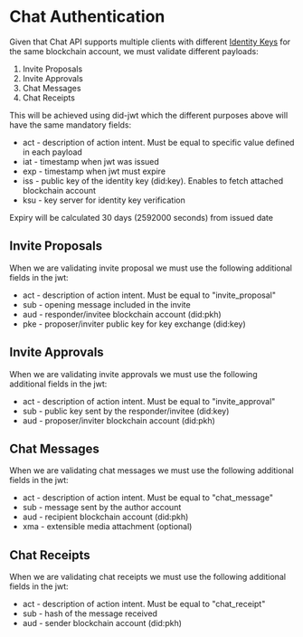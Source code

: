 # Chat Authentication

Given that Chat API supports multiple clients with different [Identity Keys](../../servers/keys/identity-keys.md) for the same blockchain account, we must validate different payloads:

1. Invite Proposals
2. Invite Approvals
3. Chat Messages
4. Chat Receipts

This will be achieved using did-jwt which the different purposes above will have the same mandatory fields:

- act - description of action intent. Must be equal to specific value defined in each payload
- iat - timestamp when jwt was issued
- exp - timestamp when jwt must expire
- iss - public key of the identity key (did:key). Enables to fetch attached blockchain account
- ksu - key server for identity key verification

Expiry will be calculated 30 days (2592000 seconds) from issued date

## Invite Proposals

When we are validating invite proposal we must use the following additional fields in the jwt:

- act - description of action intent. Must be equal to "invite_proposal"
- sub - opening message included in the invite
- aud - responder/invitee blockchain account (did:pkh)
- pke - proposer/inviter public key for key exchange (did:key)

## Invite Approvals

When we are validating invite approvals we must use the following additional fields in the jwt:

- act - description of action intent. Must be equal to "invite_approval"
- sub - public key sent by the responder/invitee (did:key)
- aud - proposer/inviter blockchain account (did:pkh)

## Chat Messages

When we are validating chat messages we must use the following additional fields in the jwt:

- act - description of action intent. Must be equal to "chat_message"
- sub - message sent by the author account
- aud - recipient blockchain account (did:pkh)
- xma - extensible media attachment (optional)

## Chat Receipts

When we are validating chat receipts we must use the following additional fields in the jwt:

- act - description of action intent. Must be equal to "chat_receipt"
- sub - hash of the message received
- aud - sender blockchain account (did:pkh)
